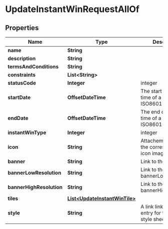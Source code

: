 

# UpdateInstantWinRequestAllOf


## Properties

Name | Type | Description | Notes
------------ | ------------- | ------------- | -------------
**name** | **String** |  |  [optional]
**description** | **String** |  |  [optional]
**termsAndConditions** | **String** |  |  [optional]
**constraints** | **List&lt;String&gt;** |  |  [optional]
**statusCode** | **Integer** | integer |  [optional]
**startDate** | **OffsetDateTime** | The start date and time of a schedule. ISO8601 timestamp |  [optional]
**endDate** | **OffsetDateTime** | The end date and time of a schedule. ISO8601 timestamp |  [optional]
**instantWinType** | **Integer** | integer |  [optional]
**icon** | **String** | Attachement id for the corresponding icon image. |  [optional]
**banner** | **String** | Link to the banner |  [optional]
**bannerLowResolution** | **String** | Link to the bannerLowResolution |  [optional]
**bannerHighResolution** | **String** | Link to the bannerHighResolution |  [optional]
**tiles** | [**List&lt;UpdateInstantWinTile&gt;**](UpdateInstantWinTile.md) |  |  [optional]
**style** | **String** | A link link to the cms entry for this objects style sheet |  [optional]



